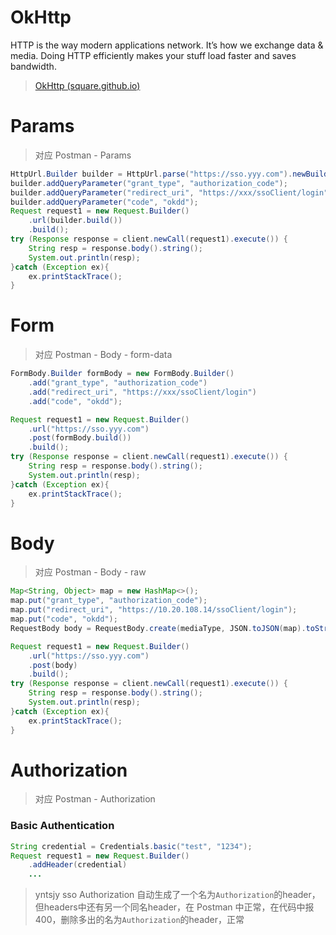# OkHttp

HTTP is the way modern applications network. It’s how we exchange data & media. Doing HTTP efficiently makes your stuff load faster and saves bandwidth.

> [OkHttp (square.github.io)](https://square.github.io/okhttp/)

# Params

> 对应 Postman - Params

```java
HttpUrl.Builder builder = HttpUrl.parse("https://sso.yyy.com").newBuilder();
builder.addQueryParameter("grant_type", "authorization_code");
builder.addQueryParameter("redirect_uri", "https://xxx/ssoClient/login");
builder.addQueryParameter("code", "okdd");
Request request1 = new Request.Builder()
    .url(builder.build())
    .build();
try (Response response = client.newCall(request1).execute()) {
    String resp = response.body().string();
    System.out.println(resp);
}catch (Exception ex){
    ex.printStackTrace();
}
```



# Form

> 对应 Postman - Body - form-data

```java
FormBody.Builder formBody = new FormBody.Builder()
    .add("grant_type", "authorization_code")
    .add("redirect_uri", "https://xxx/ssoClient/login")
    .add("code", "okdd");

Request request1 = new Request.Builder()
    .url("https://sso.yyy.com")
    .post(formBody.build())
    .build();
try (Response response = client.newCall(request1).execute()) {
    String resp = response.body().string();
    System.out.println(resp);
}catch (Exception ex){
    ex.printStackTrace();
}
```

# Body

> 对应 Postman - Body - raw

```java
Map<String, Object> map = new HashMap<>();
map.put("grant_type", "authorization_code");
map.put("redirect_uri", "https://10.20.108.14/ssoClient/login");
map.put("code", "okdd");
RequestBody body = RequestBody.create(mediaType, JSON.toJSON(map).toString());

Request request1 = new Request.Builder()
    .url("https://sso.yyy.com")
    .post(body)
    .build();
try (Response response = client.newCall(request1).execute()) {
    String resp = response.body().string();
    System.out.println(resp);
}catch (Exception ex){
    ex.printStackTrace();
}
```

# Authorization

> 对应 Postman - Authorization

### Basic Authentication

```java
String credential = Credentials.basic("test", "1234");
Request request1 = new Request.Builder()
	.addHeader(credential)
	...
```

> yntsjy sso Authorization 自动生成了一个名为`Authorization`的header，但headers中还有另一个同名header，在 Postman 中正常，在代码中报 400，删除多出的名为`Authorization`的header，正常


